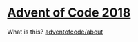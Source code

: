 # [Advent of Code 2018](https://adventofcode.com/2018)

What is this? [adventofcode/about](https://adventofcode.com/2018/about)
